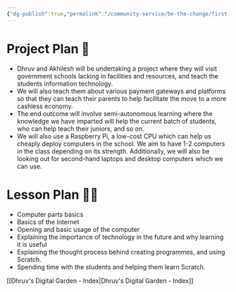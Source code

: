 ```yaml
---
{"dg-publish":true,"permalink":"/community-service/be-the-change/first-iteration-of-lesson-and-project-plan/","dgHomeLink":true,"dgPassFrontmatter":true}
---
```


# Project Plan 📓
- Dhruv and Akhilesh will be undertaking a project where they will visit government schools lacking in facilities and resources, and teach the students information technology.
- We will also teach them about various payment gateways and platforms so that they can teach their parents to help facilitate the move to a more cashless economy.
- The end outcome will involve semi-autonomous learning where the knowledge we have imparted will help the current batch of students, who can help teach their juniors, and so on.
- We will also use a Raspberry Pi, a low-cost CPU which can help us cheaply deploy computers in the school. We aim to have 1-2 computers in the class depending on its strength. Additionally, we will also be looking out for second-hand laptops and desktop computers which we can use.

# Lesson Plan 👨‍🏫
- Computer parts basics
- Basics of the Internet
- Opening and basic usage of the computer
- Explaining the importance of technology in the future and why learning it is useful
- Explaining the thought process behind creating programmes, and using Scratch.
- Spending time with the students and helping them learn Scratch.


[[Dhruv's Digital Garden - Index|Dhruv's Digital Garden - Index]]